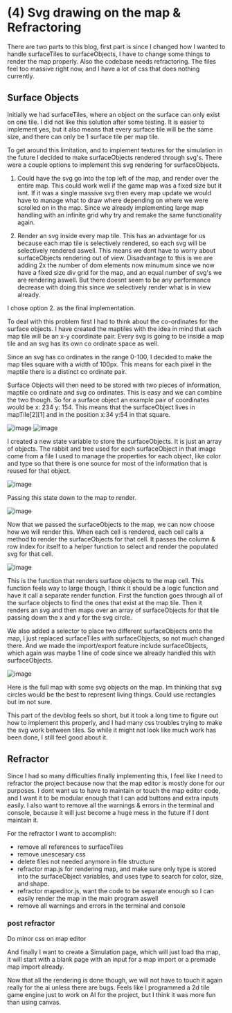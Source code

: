 
# (4) Svg drawing on the map & Refractoring

There are two parts to this blog, first part is since I changed how I wanted to handle surfaceTiles to surfaceObjects, I have to change some things to render the map properly. Also the codebase needs refractoring. The files feel too massive right now, and I have a lot of css that does nothing currently.

## Surface Objects

Initially we had surfaceTiles, where an object on the surface can only exist on one tile. 
I did not like this solution after some testing. It is easier to implement yes, but it also means that every surface tile will be the same size, and there can only be 1 surface tile per map tile.

To get around this limitation, and to implement textures for the simulation in the future I decided to make surfaceObjects rendered through svg's. There were a couple options to implement this svg rendering for surfaceObjects. 

1. Could have the svg go into the top left of the map, and render over the entire map. This could work well if the game map was a fixed size but it isnt. If it was a single massive svg then every map update we would have to manage what to draw where depending on where we were scrolled on in the map. Since we already implementing large map handling with an infinite grid why try and remake the same functionality again.

2. Render an svg inside every map tile. This has an advantage for us because each map tile is selectively rendered, so each svg will be selectively rendered aswell. This means we dont have to worry about surfaceObjects rendering out of view. Disadvantage to this is we are adding 2x the number of dom elements now minumum since we now have a fixed size div grid for the map, and an equal number of svg's we are rendering aswell. But there doesnt seem to be any performance decrease with doing this since we selectively render what is in view already.

I chose option 2. as the final implementation.

To deal with this problem first I had to think about the co-ordinates for the surface objects. I have created the maptiles with the idea in mind that each map tile will be an x-y coordinate pair. Every svg is going to be inside a map tile and an svg has its own co ordinate space as well. 

Since an svg has co ordinates in the range 0-100, I decided to make the map tiles square with a width of 100px. This means for each pixel in the maptile there is a distinct co ordinate pair.

Surface Objects will then need to be stored with two pieces of information, maptile co ordinate and svg co ordinates. This is easy and we can combine the two though. So for a surface object an example pair of coordinates would be x: 234 y: 154. This means that the surfaceObject lives in mapTile[2][1] and in the position x:34 y:54 in that square.    

![image](generateSurfaceTiles)
![image](surfaceObjects)

I created a new state variable to store the surfaceObjects. It is just an array of objects. 
The rabbit and tree used for each surfaceObject in that image come from a file I used to manage the properties for each object, like color and type so that there is one source for most of the information that is reused for that object.

![image](passToMap)

Passing this state down to the map to render.

![image](cellRender)

Now that we passed the surfaceObjects to the map, we can now choose how we will render this.
When each cell is rendered, each cell calls a method to render the surfaceObjects for that cell. It passes the column & row index for itself to a helper function to select and render the populated svg for that cell.

![image](renderSurfaceObjects)

This is the function that renders surface objects to the map cell. This function feels way to large though, I think it should be a logic function and have it call a separate render function. First the function goes through all of the surface objects to find the ones that exist at the map tile. Then it renders an svg and then maps over an array of surfaceObjects for that tile passing down the x and y for the svg circle.  

We also added a selector to place two different surfaceObjects onto the map, I just replaced surfaceTiles with surfaceObjects, so not much changed there. And we made the import/export feature include surfaceObjects, which again was maybe 1 line of code since we already handled this with surfaceObjects.

![image](fullmap)

Here is the full map with some svg objects on the map. Im thinking that svg circles would be the best to represent living things. Could use rectangles but im not sure.

This part of the devblog feels so short, but it took a long time to figure out how to implement this properly, and I had many css troubles trying to make the svg work between tiles. So while it might not look like much work has been done, I still feel good about it. 

## Refractor

Since I had so many difficulties finally implementing this, I feel like I need to refractor the project because now that the map editor is mostly done for our purposes. I dont want us to have to maintain or touch the map editor code, and I want it to be modular enough that I can add buttons and extra inputs easily. I also want to remove all the warnings & errors in the terminal and console, because it will just become a huge mess in the future if I dont maintain it. 

For the refractor I want to accomplish:
* remove all references to surfaceTiles
* remove unescesary css
* delete files not needed anymore in file structure
* refractor map.js for rendering map, and make sure only type is stored into the surfaceObject variables, and uses type to search for color, size, and shape.
* refractor mapeditor.js, want the code to be separate enough so I can easily render the map in the main program aswell
* remove all warnings and errors in the terminal and console

### post refractor
Do minor css on map editor

And finally I want to create a Simulation page, which will just load tha map, it will start with a blank page with an input for a map import or a premade map import already.

Now that all the rendering is done though, we will not have to touch it again really for the ai unless there are bugs.
Feels like I programmed a 2d tile game engine just to work on AI for the project, but I think it was more fun than using canvas. 